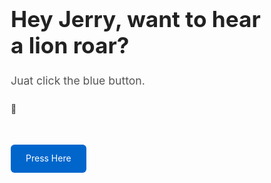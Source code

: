 <!DOCTYPE html>
<html lang="en">
<head>
  <meta charset="UTF-8" />
  <meta name="viewport" content="width=device-width, initial-scale=1.0" />
  <title>About Me 🦁</title>
  <style>
    * {
      margin: 0;
      padding: 0;
      box-sizing: border-box;
    }

    body {
      font-family: "Helvetica Neue", Arial, sans-serif;
      color: #222;
      background: #fdfdfd;
      min-height: 100vh;
      display: flex;
      flex-direction: column;
      align-items: center;
      justify-content: center;
      text-align: center;
      padding: 2rem;
      position: relative;
      overflow: hidden;
    }

    body::before {
      content: "";
      position: absolute;
      inset: 0;
      background-image: url("https://upload.wikimedia.org/wikipedia/commons/7/73/Lion_icon.svg");
      background-repeat: no-repeat;
      background-position: center;
      background-size: 200px;
      opacity: 0.05;
      pointer-events: none;
    }

    h1 {
      font-size: 2.2rem;
      color: #222;
      margin-bottom: 0.5rem;
      z-index: 1;
    }

    h2 {
      font-size: 1.1rem;
      color: #555;
      font-weight: normal;
      margin-bottom: 1.5rem;
      z-index: 1;
    }

    p {
      max-width: 600px;
      line-height: 1.6;
      color: #444;
      z-index: 1;
    }

    .button {
      display: inline-block;
      margin-top: 2rem;
      padding: 0.7rem 1.5rem;
      background-color: #0066cc;
      color: #fff;
      text-decoration: none;
      border-radius: 6px;
      transition: background-color 0.3s;
      z-index: 1;
      position: relative;
      cursor: pointer;
    }

    .button:hover {
      background-color: #004999;
    }
  </style>
</head>
<body>
  <h1>Hey Jerry, want to hear a lion roar?</h1>
  <h2>Juat click the blue button.</h2>
  <p>
    🦁
  </p>

  <!-- Button that plays roar -->
  <a class="button" onclick="playRoar()">Press Here</a>

  <!-- Audio element -->
  <audio id="roarSound" src="lion.mp3"></audio>

  <script>
    function playRoar() {
      const sound = document.getElementById('roarSound');
      sound.currentTime = 0; // Restart if clicked again
      sound.play();
    }
  </script>
</body>
</html>
